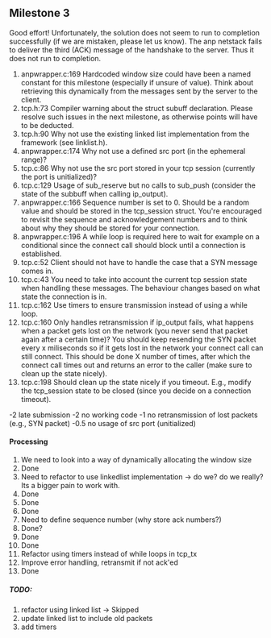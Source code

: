 ## Milestone 3
Good effort! Unfortunately, the solution does not seem to run to completion successfully (if we are mistaken, please let us know). The anp netstack fails to deliver the third (ACK) message of the handshake to the server. Thus it does not run to completion. 

1) anpwrapper.c:169 Hardcoded window size could have been a named constant for this milestone (especially if unsure of value). Think about retrieving this dynamically from the messages sent by the server to the client. 
2) tcp.h:73 Compiler warning about the struct subuff declaration. Please resolve such issues in the next milestone, as otherwise points will have to be deducted. 
3) tcp.h:90 Why not use the existing linked list implementation from the framework (see linklist.h). 
4) anpwrapper.c:174 Why not use a defined src port (in the ephemeral range)? 
5) tcp.c:86 Why not use the src port stored in your tcp session (currently the port is unitialized)? 
6) tcp.c:129 Usage of sub_reserve but no calls to sub_push (consider the state of the subbuff when calling ip_output). 
7) anpwrapper.c:166 Sequence number is set to 0. Should be a random value and should be stored in the tcp_session struct. You're encouraged to revisit the sequence and acknowledgement numbers and to think about why they should be stored for your connection. 
8) anpwrapper.c:196 A while loop is required here to wait for example on a conditional since the connect call should block until a connection is established. 
9) tcp.c:52 Client should not have to handle the case that a SYN message comes in. 
10) tcp.c:43 You need to take into account the current tcp session state when handling these messages. The behaviour changes based on what state the connection is in. 
11) tcp.c:162 Use timers to ensure transmission instead of using a while loop. 
12) tcp.c:160 Only handles retransmission if ip_output fails, what happens when a packet gets lost on the network (you never send that packet again after a certain time)? You should keep resending the SYN packet every x miliseconds so if it gets lost in the network your connect call can still connect. This should be done X number of times, after which the connect call times out and returns an error to the caller (make sure to clean up the state nicely). 
13) tcp.c:198 Should clean up the state nicely if you timeout. E.g., modify the tcp_session state to be closed (since you decide on a connection timeout). 


-2 late submission -2 no working code -1 no retransmission of lost packets (e.g., SYN packet) -0.5 no usage of src port (unitialized) 


#### Processing
1) We need to look into a way of dynamically allocating the window size
2) Done
3) Need to refactor to use linkedlist implementation -> do we? do we really? Its a bigger pain to work with.
4) Done
5) Done
6) Done
7) Need to define sequence number (why store ack numbers?)
8) Done?
9) Done
10) Done
11) Refactor using timers instead of while loops in tcp_tx
12) Improve error handling, retransmit if not ack'ed
13) Done

##### TODO:
1) refactor using linked list   -> Skipped
2) update linked list to include old packets
3) add timers